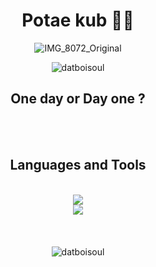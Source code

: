<h1 align="center">Potae kub 🥷🏿</h1>
<div align="center" width: 100%>
  
  ![IMG_8072_Original](https://i.pinimg.com/originals/ee/e0/c1/eee0c1dc806da44930fc6eb26b94a737.gif)
</div>

<p align="center"> <img src="https://komarev.com/ghpvc/?username=datboisoul&label=Profile%20views&color=000000&style=flat" alt="datboisoul" /> </p>

<h2 align="center">One day or Day one ?</h2>
<br/>

<br/>

<h2 align="center"> Languages and Tools </h2>
<br/>
<div align="center">
  <img src="https://skillicons.dev/icons?i=linux,bash,py,css,html,github,gitlab" /><br>
  <img src="https://skillicons.dev/icons?i=vscode,twitter,instagram,flask,docker" />
</div>
<br/>
<br/>
<br/>
<div align="center">
  <img align="center" src="https://github-readme-stats.vercel.app/api/top-langs?username=datboisoul&show_icons=true&theme=dark&locale=en&layout=compact" alt="datboisoul" />
</div>


